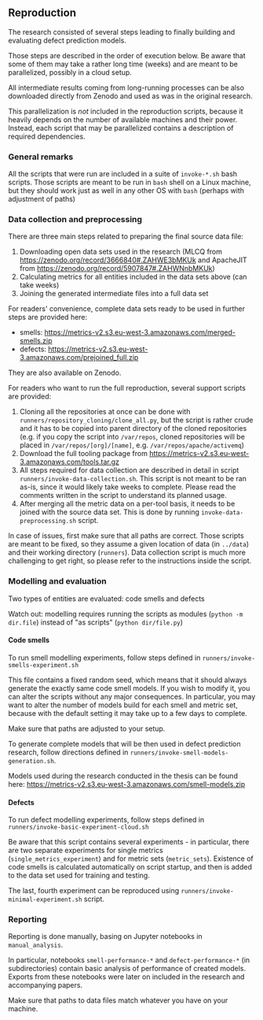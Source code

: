 ## Reproduction

The research consisted of several steps leading to finally building and evaluating defect prediction models.

Those steps are described in the order of execution below. Be aware that some of them
may take a rather long time (weeks) and are meant to be parallelized, possibly in a cloud setup.

All intermediate results coming from long-running processes can be also downloaded directly from Zenodo and used
as was in the original research.

This parallelization is _not_ included in the reproduction scripts, because it heavily depends
on the number of available machines and their power. Instead, each script that may be 
parallelized contains a description of required dependencies.

### General remarks

All the scripts that were run are included in a suite of `invoke-*.sh` bash scripts.
Those scripts are meant to be run in `bash` shell on a Linux machine, but they should work
just as well in any other OS with `bash` (perhaps with adjustment of paths)

### Data collection and preprocessing

There are three main steps related to preparing the final source data file:

1. Downloading open data sets used in the research (MLCQ from https://zenodo.org/record/3666840#.ZAHWE3bMKUk and ApacheJIT from https://zenodo.org/record/5907847#.ZAHWNnbMKUk)
2. Calculating metrics for all entities included in the data sets above (can take weeks)
3. Joining the generated intermediate files into a full data set 

For readers' convenience, complete data sets ready to be used in further steps are provided here:
- smells: https://metrics-v2.s3.eu-west-3.amazonaws.com/merged-smells.zip
- defects: https://metrics-v2.s3.eu-west-3.amazonaws.com/prejoined_full.zip

They are also available on Zenodo.

For readers who want to run the full reproduction, several support scripts are provided:

1. Cloning all the repositories at once can be done with `runners/repository_cloning/clone_all.py`, but the script is rather crude and it has to be copied into parent
directory of the cloned repositories (e.g. if you copy the script into `/var/repos`, cloned repositories will be placed in `/var/repos/[org]/[name]`, e.g. `/var/repos/apache/activemq`)
2. Download the full tooling package from https://metrics-v2.s3.eu-west-3.amazonaws.com/tools.tar.gz
3. All steps required for data collection are described in detail in script `runners/invoke-data-collection.sh`. This script is not meant to be ran as-is, since
it would likely take weeks to complete. Please read the comments written in the script to understand its planned usage.
4. After merging all the metric data on a per-tool basis, it needs to be joined with the source data set. This is done by
running `invoke-data-preprocessing.sh` script. 

In case of issues, first make sure that all paths are correct. Those scripts are meant to be fixed, so they assume a given location of
data (in `../data`) and their working directory (`runners`). Data collection script is much more challenging to get right, so
please refer to the instructions inside the script.

### Modelling and evaluation

Two types of entities are evaluated: code smells and defects

Watch out: modelling requires running the scripts as modules (`python -m dir.file`) instead of "as scripts" (`python dir/file.py`)

#### Code smells
To run smell modelling experiments, follow steps defined in `runners/invoke-smells-experiment.sh`

This file contains a fixed random seed, which means that it should always generate the exactly same 
code smell models. If you wish to modify it, you can alter the scripts without any major consequences.
In particular, you may want to alter the number of models build for each smell and metric set, because with the default setting
it may take up to a few days to complete.

Make sure that paths are adjusted to your setup.

To generate complete models that will be then used in defect prediction research, follow directions
defined in `runners/invoke-smell-models-generation.sh`.

Models used during the research conducted in the thesis can be found here:
https://metrics-v2.s3.eu-west-3.amazonaws.com/smell-models.zip

#### Defects

To run defect modelling experiments, follow steps defined in `runners/invoke-basic-experiment-cloud.sh`

Be aware that this script contains several experiments - in particular, there are two separate experiments
for single metrics (`single_metrics_experiment`) and for metric sets (`metric_sets`). Existence of code smells is 
calculated automatically on script startup, and then is added to the data set used for training and testing.

The last, fourth experiment can be reproduced using `runners/invoke-minimal-experiment.sh` script.

### Reporting

Reporting is done manually, basing on Jupyter notebooks in `manual_analysis`.

In particular, notebooks `smell-performance-*` and `defect-performance-*` (in subdirectories) contain basic analysis
of performance of created models. Exports from these notebooks were later on included in the research and accompanying papers.

Make sure that paths to data files match whatever you have on your machine.
